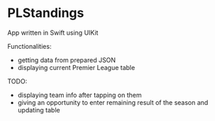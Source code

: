 # PLStandings
App written in Swift using UIKit

Functionalities:
- getting data from prepared JSON
- displaying current Premier League table 

TODO:
 - displaying team info after tapping on them
 - giving an opportunity to enter remaining result of the season and updating table
